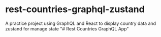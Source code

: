 # rest-countries-graphql-zustand

A practice project using GraphQL and React to display country data and zustand for manage state
"# Rest Countries GraphQL App"
